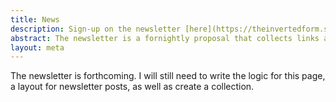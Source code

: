 ```yaml
---
title: News
description: Sign-up on the newsletter [here](https://theinvertedform.substack.com).
abstract: The newsletter is a fornightly proposal that collects links around the theme of a letter.
layout: meta
---
```


The newsletter is forthcoming. I will still need to write the logic for this page, a layout for newsletter posts, as well as create a collection.
